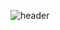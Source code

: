 ![header](https://capsule-render.vercel.app/api?color=gradient&text=DongGeun&nbsp;Lee&fontColor=000000&textBackground=ffffff)
